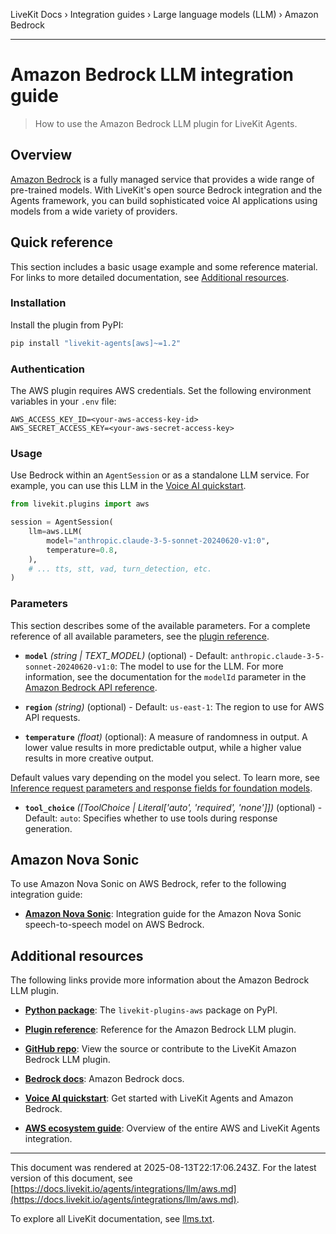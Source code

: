 LiveKit Docs › Integration guides › Large language models (LLM) › Amazon Bedrock

---

# Amazon Bedrock LLM integration guide

> How to use the Amazon Bedrock LLM plugin for LiveKit Agents.

## Overview

[Amazon Bedrock](https://docs.aws.amazon.com/bedrock/latest/userguide/what-is-bedrock.html) is a fully managed service that provides a wide range of pre-trained models. With LiveKit's open source Bedrock integration and the Agents framework, you can build sophisticated voice AI applications using models from a wide variety of providers.

## Quick reference

This section includes a basic usage example and some reference material. For links to more detailed documentation, see [Additional resources](#additional-resources).

### Installation

Install the plugin from PyPI:

```bash
pip install "livekit-agents[aws]~=1.2"

```

### Authentication

The AWS plugin requires AWS credentials. Set the following environment variables in your `.env` file:

```shell
AWS_ACCESS_KEY_ID=<your-aws-access-key-id>
AWS_SECRET_ACCESS_KEY=<your-aws-secret-access-key>

```

### Usage

Use Bedrock within an `AgentSession` or as a standalone LLM service. For example, you can use this LLM in the [Voice AI quickstart](https://docs.livekit.io/agents/start/voice-ai.md).

```python
from livekit.plugins import aws

session = AgentSession(
    llm=aws.LLM(
        model="anthropic.claude-3-5-sonnet-20240620-v1:0",
        temperature=0.8,
    ),
    # ... tts, stt, vad, turn_detection, etc.
)

```

### Parameters

This section describes some of the available parameters. For a complete reference of all available parameters, see the [plugin reference](https://docs.livekit.io/reference/python/v1/livekit/plugins/aws/index.html.md#livekit.plugins.aws.LLM).

- **`model`** _(string | TEXT_MODEL)_ (optional) - Default: `anthropic.claude-3-5-sonnet-20240620-v1:0`: The model to use for the LLM. For more information, see the documentation for the `modelId` parameter in the [Amazon Bedrock API reference](https://boto3.amazonaws.com/v1/documentation/api/latest/reference/services/bedrock-runtime/client/converse_stream.html).

- **`region`** _(string)_ (optional) - Default: `us-east-1`: The region to use for AWS API requests.

- **`temperature`** _(float)_ (optional): A measure of randomness in output. A lower value results in more predictable output, while a higher value results in more creative output.

Default values vary depending on the model you select. To learn more, see [Inference request parameters and response fields for foundation models](https://docs.aws.amazon.com/bedrock/latest/userguide/model-parameters.html).

- **`tool_choice`** _([ToolChoice | Literal['auto', 'required', 'none']])_ (optional) - Default: `auto`: Specifies whether to use tools during response generation.

## Amazon Nova Sonic

To use Amazon Nova Sonic on AWS Bedrock, refer to the following integration guide:

- **[Amazon Nova Sonic](https://docs.livekit.io/agents/integrations/realtime/nova-sonic.md)**: Integration guide for the Amazon Nova Sonic speech-to-speech model on AWS Bedrock.

## Additional resources

The following links provide more information about the Amazon Bedrock LLM plugin.

- **[Python package](https://pypi.org/project/livekit-plugins-aws/)**: The `livekit-plugins-aws` package on PyPI.

- **[Plugin reference](https://docs.livekit.io/reference/python/v1/livekit/plugins/aws/index.html.md#livekit.plugins.aws.LLM)**: Reference for the Amazon Bedrock LLM plugin.

- **[GitHub repo](https://github.com/livekit/agents/tree/main/livekit-plugins/livekit-plugins-aws)**: View the source or contribute to the LiveKit Amazon Bedrock LLM plugin.

- **[Bedrock docs](https://docs.aws.amazon.com/bedrock/latest/userguide/what-is-bedrock.html)**: Amazon Bedrock docs.

- **[Voice AI quickstart](https://docs.livekit.io/agents/start/voice-ai.md)**: Get started with LiveKit Agents and Amazon Bedrock.

- **[AWS ecosystem guide](https://docs.livekit.io/agents/integrations/aws.md)**: Overview of the entire AWS and LiveKit Agents integration.

---

This document was rendered at 2025-08-13T22:17:06.243Z.
For the latest version of this document, see [https://docs.livekit.io/agents/integrations/llm/aws.md](https://docs.livekit.io/agents/integrations/llm/aws.md).

To explore all LiveKit documentation, see [llms.txt](https://docs.livekit.io/llms.txt).